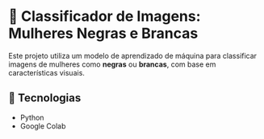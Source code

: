 # 🧠 Classificador de Imagens: Mulheres Negras e Brancas

Este projeto utiliza um modelo de aprendizado de máquina para classificar imagens de mulheres como **negras** ou **brancas**, com base em características visuais.

## 🔧 Tecnologias

- Python   
- Google Colab  
